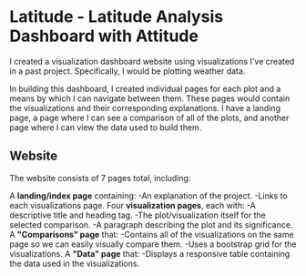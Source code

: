# Latitude - Latitude Analysis Dashboard with Attitude
I created a visualization dashboard website using visualizations I've created in a past project. Specifically, I would be plotting weather data.

In building this dashboard, I created individual pages for each plot and a means by which I can navigate between them. These pages would contain the visualizations and their corresponding explanations. I have a landing page, a page where I can see a comparison of all of the plots, and another page where I can view the data used to build them.

## Website
The website consists of 7 pages total, including:

A **landing/index page** containing:
-An explanation of the project.
-Links to each visualizations page.
Four **visualization pages**, each with:
-A descriptive title and heading tag.
-The plot/visualization itself for the selected comparison.
-A paragraph describing the plot and its significance.
A **"Comparisons" page** that:
-Contains all of the visualizations on the same page so we can easily visually compare them.
-Uses a bootstrap grid for the visualizations.
A **"Data" page** that:
-Displays a responsive table containing the data used in the visualizations.
